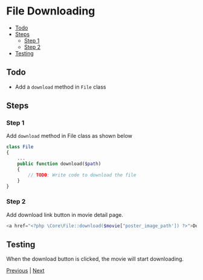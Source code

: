 # File Downloading <!-- omit from toc -->

- [Todo](#todo)
- [Steps](#steps)
  - [Step 1](#step-1)
  - [Step 2](#step-2)
- [Testing](#testing)

## Todo

- Add a `download` method in `File` class

## Steps

### Step 1

Add `download` method in File class as shown below

```php
class File
{
    ...
    public function download($path)
    {
        // TODO: Write code to download the file
    }
}
```

### Step 2

Add download link button in movie detail page.

```php
<a href="<?php \Core\File::download($movie['poster_image_path']) ?>">Download Movie</a>
```

## Testing

When the download button is clicked, the movie will start downloading.

[Previous](./file-uploading.md) | [Next](./pagination.md)
